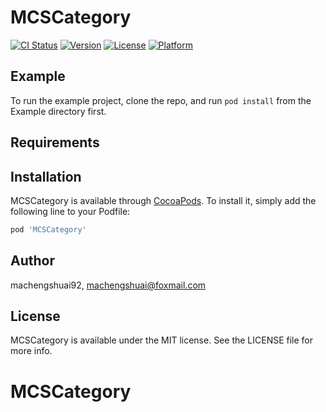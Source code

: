 # MCSCategory

[![CI Status](https://img.shields.io/travis/machengshuai92/MCSCategory.svg?style=flat)](https://travis-ci.org/machengshuai92/MCSCategory)
[![Version](https://img.shields.io/cocoapods/v/MCSCategory.svg?style=flat)](https://cocoapods.org/pods/MCSCategory)
[![License](https://img.shields.io/cocoapods/l/MCSCategory.svg?style=flat)](https://cocoapods.org/pods/MCSCategory)
[![Platform](https://img.shields.io/cocoapods/p/MCSCategory.svg?style=flat)](https://cocoapods.org/pods/MCSCategory)

## Example

To run the example project, clone the repo, and run `pod install` from the Example directory first.

## Requirements

## Installation

MCSCategory is available through [CocoaPods](https://cocoapods.org). To install
it, simply add the following line to your Podfile:

```ruby
pod 'MCSCategory'
```

## Author

machengshuai92, machengshuai@foxmail.com

## License

MCSCategory is available under the MIT license. See the LICENSE file for more info.
# MCSCategory
